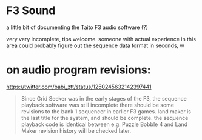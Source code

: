 # F3 Sound
a little bit of documenting the Taito F3 audio software (?)

very very incomplete, tips welcome.
someone with actual experience in this area could probably figure out the sequence data format in seconds, w

# on audio program revisions:
https://twitter.com/babi_ztt/status/1250245632142397441
> Since Grid Seeker was in the early stages of the F3, the sequence playback software was still incomplete
there should be some revisions to the bank 1 sequencer in earlier F3 games.
land maker is the last title for the system, and should be complete. the sequence playback code is identical between e.g. Puzzle Bobble 4 and Land Maker
revision history will be checked later.

